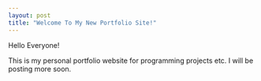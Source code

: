 ```yaml
---
layout: post
title: "Welcome To My New Portfolio Site!"
---
```


Hello Everyone! 

This is my personal portfolio website for programming projects etc. I will be posting more soon. 